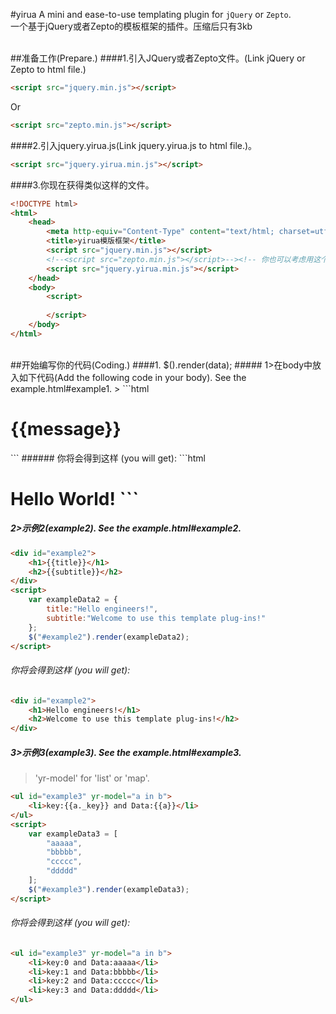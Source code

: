 #yirua
A mini and ease-to-use templating plugin for `jQuery` or `Zepto`.<br>
一个基于jQuery或者Zepto的模板框架的插件。压缩后只有3kb
<br>
<br>

##准备工作(Prepare.)
####1.引入JQuery或者Zepto文件。(Link jQuery or Zepto to html file.)
```html
<script src="jquery.min.js"></script>
```
Or
```html
<script src="zepto.min.js"></script>
```


####2.引入jquery.yirua.js(Link jquery.yirua.js to html file.)。
```html
<script src="jquery.yirua.min.js"></script>
```

####3.你现在获得类似这样的文件。
```html
<!DOCTYPE html>
<html>
	<head>
		<meta http-equiv="Content-Type" content="text/html; charset=utf-8" />
    	<title>yirua模版框架</title>
		<script src="jquery.min.js"></script>
		<!--<script src="zepto.min.js"></script>--><!-- 你也可以考虑用这个框架 -->
		<script src="jquery.yirua.min.js"></script>
	</head>
	<body>
		<script>
			
		</script>
	</body>
</html>
```

<br>
##开始编写你的代码(Coding.)
####1.  $().render(data);
##### 1>在body中放入如下代码(Add the following code in your body). See the example.html#example1.
> 
```html
<h1 id="example1">{{message}}</h1>
<script>
	$("#example1").render({message:"Hello World!"});
</script>
```
###### 你将会得到这样 (you will get):
```html
<h1>Hello World!</ht>
```

##### 2>示例2(example2). See the example.html#example2.
> 
```html
<div id="example2">
	<h1>{{title}}</h1>
	<h2>{{subtitle}}</h2>
</div>
<script>
	var exampleData2 = {
		title:"Hello engineers!",
		subtitle:"Welcome to use this template plug-ins!"
	};
	$("#example2").render(exampleData2);
</script>
```
###### 你将会得到这样 (you will get):
```html
<div id="example2">
	<h1>Hello engineers!</h1>
	<h2>Welcome to use this template plug-ins!</h2>
</div>
```

##### 3>示例3(example3). See the example.html#example3.
> 'yr-model' for 'list' or 'map'.
```html
<ul id="example3" yr-model="a in b">
	<li>key:{{a._key}} and Data:{{a}}</li>
</ul>
<script>
	var exampleData3 = [
		"aaaaa",
		"bbbbb",
		"ccccc",
		"ddddd"
	];
	$("#example3").render(exampleData3);
</script>
```
###### 你将会得到这样 (you will get):
```html
<ul id="example3" yr-model="a in b">
	<li>key:0 and Data:aaaaa</li>
	<li>key:1 and Data:bbbbb</li>
	<li>key:2 and Data:ccccc</li>
	<li>key:3 and Data:ddddd</li>
</ul>
```

